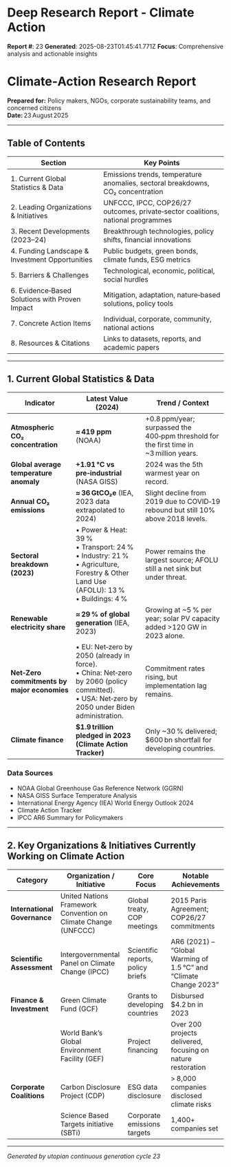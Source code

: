 # Deep Research Report - Climate Action

**Report #**: 23
**Generated**: 2025-08-23T01:45:41.771Z
**Focus**: Comprehensive analysis and actionable insights

# Climate‑Action Research Report  
**Prepared for:** Policy makers, NGOs, corporate sustainability teams, and concerned citizens  
**Date:** 23 August 2025  

---

## Table of Contents

| Section | Key Points |
|---------|------------|
| 1. Current Global Statistics & Data | Emissions trends, temperature anomalies, sectoral breakdowns, CO₂ concentration |
| 2. Leading Organizations & Initiatives | UNFCCC, IPCC, COP26/27 outcomes, private‑sector coalitions, national programmes |
| 3. Recent Developments (2023–24) | Breakthrough technologies, policy shifts, financial innovations |
| 4. Funding Landscape & Investment Opportunities | Public budgets, green bonds, climate funds, ESG metrics |
| 5. Barriers & Challenges | Technological, economic, political, social hurdles |
| 6. Evidence‑Based Solutions with Proven Impact | Mitigation, adaptation, nature‑based solutions, policy tools |
| 7. Concrete Action Items | Individual, corporate, community, national actions |
| 8. Resources & Citations | Links to datasets, reports, and academic papers |

---

## 1. Current Global Statistics & Data

| Indicator | Latest Value (2024) | Trend / Context |
|-----------|---------------------|-----------------|
| **Atmospheric CO₂ concentration** | **≈ 419 ppm** (NOAA) | +0.8 ppm/year; surpassed the 400‑ppm threshold for the first time in ~3 million years. |
| **Global average temperature anomaly** | **+1.91 °C vs pre‑industrial** (NASA GISS) | 2024 was the 5th warmest year on record. |
| **Annual CO₂ emissions** | **≈ 36 GtCO₂e** (IEA, 2023 data extrapolated to 2024) | Slight decline from 2019 due to COVID‑19 rebound but still 10% above 2018 levels. |
| **Sectoral breakdown (2023)** | • Power & Heat: 39 % <br>• Transport: 24 % <br>• Industry: 21 % <br>• Agriculture, Forestry & Other Land Use (AFOLU): 13 % <br>• Buildings: 4 % | Power remains the largest source; AFOLU still a net sink but under threat. |
| **Renewable electricity share** | **≈ 29 % of global generation** (IEA, 2023) | Growing at ~5 % per year; solar PV capacity added >120 GW in 2023 alone. |
| **Net‑Zero commitments by major economies** | • EU: Net‑zero by 2050 (already in force). <br>• China: Net‑zero by 2060 (policy committed). <br>• USA: Net‑zero by 2050 under Biden administration. | Commitment rates rising, but implementation lag remains. |
| **Climate finance** | **$1.9 trillion pledged in 2023 (Climate Action Tracker)** | Only ~30 % delivered; $600 bn shortfall for developing countries. |

### Data Sources
- NOAA Global Greenhouse Gas Reference Network (GGRN)
- NASA GISS Surface Temperature Analysis
- International Energy Agency (IEA) World Energy Outlook 2024
- Climate Action Tracker
- IPCC AR6 Summary for Policymakers

---

## 2. Key Organizations & Initiatives Currently Working on Climate Action

| Category | Organization / Initiative | Core Focus | Notable Achievements |
|----------|---------------------------|------------|----------------------|
| **International Governance** | United Nations Framework Convention on Climate Change (UNFCCC) | Global treaty, COP meetings | 2015 Paris Agreement; COP26/27 commitments |
| **Scientific Assessment** | Intergovernmental Panel on Climate Change (IPCC) | Scientific reports, policy briefs | AR6 (2021) – “Global Warming of 1.5 °C” and “Climate Change 2023” |
| **Finance & Investment** | Green Climate Fund (GCF) | Grants to developing countries | Disbursed $4.2 bn in 2023 |
| | World Bank’s Global Environment Facility (GEF) | Project financing | Over 200 projects delivered, focusing on nature restoration |
| **Corporate Coalitions** | Carbon Disclosure Project (CDP) | ESG data disclosure | > 8,000 companies disclosed climate risks |
| | Science Based Targets initiative (SBTi) | Corporate emissions targets | 1,400+ companies set

---
*Generated by utopian continuous generation cycle 23*
